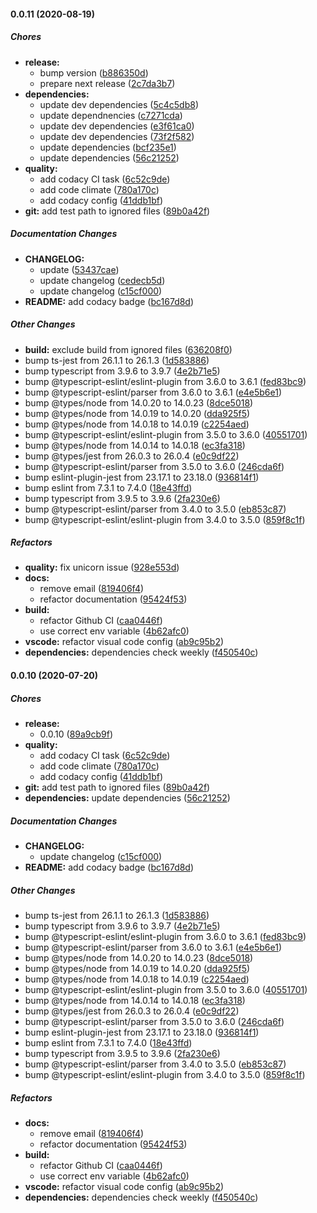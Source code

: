 #### 0.0.11 (2020-08-19)

##### Chores

- **release:**
  - bump version ([b886350d](https://github.com/gregoranders/nodejs-project-info/commit/b886350d4e54f4f8ca9ffc35427ccde5215676d7))
  - prepare next release ([2c7da3b7](https://github.com/gregoranders/nodejs-project-info/commit/2c7da3b72866bd29b3d5ae6492b86e9365dc953e))
- **dependencies:**
  - update dev dependencies ([5c4c5db8](https://github.com/gregoranders/nodejs-project-info/commit/5c4c5db82f82724c157bc411f026584e427f30e4))
  - update dependnencies ([c7271cda](https://github.com/gregoranders/nodejs-project-info/commit/c7271cda6c84e167db08a6c0601f76d338350f48))
  - update dev dependencies ([e3f61ca0](https://github.com/gregoranders/nodejs-project-info/commit/e3f61ca0fa789cb138f7fb3fed113b21ddca0376))
  - update dev dependencies ([73f2f582](https://github.com/gregoranders/nodejs-project-info/commit/73f2f582bb043ad08ffa37bebc4f3818ac3deee1))
  - update dependencies ([bcf235e1](https://github.com/gregoranders/nodejs-project-info/commit/bcf235e16d49216b0120d545a39262eb5a9f0a4d))
  - update dependencies ([56c21252](https://github.com/gregoranders/nodejs-project-info/commit/56c212526391a6a32614f0f44f956b3d43d131e2))
- **quality:**
  - add codacy CI task ([6c52c9de](https://github.com/gregoranders/nodejs-project-info/commit/6c52c9de11ba57757446f273922c7ff0b5121fd5))
  - add code climate ([780a170c](https://github.com/gregoranders/nodejs-project-info/commit/780a170ccd3497e5fd3c4de5e55836f4e47d7d0d))
  - add codacy config ([41ddb1bf](https://github.com/gregoranders/nodejs-project-info/commit/41ddb1bf10e169084cd54251eac351f7a1cd7fc5))
- **git:** add test path to ignored files ([89b0a42f](https://github.com/gregoranders/nodejs-project-info/commit/89b0a42f2bda1b3e2a4bf08e153d923784dfd06a))

##### Documentation Changes

- **CHANGELOG:**
  - update ([53437cae](https://github.com/gregoranders/nodejs-project-info/commit/53437cae079bd8d87c5238db9c1a3c75ed71b56e))
  - update changelog ([cedecb5d](https://github.com/gregoranders/nodejs-project-info/commit/cedecb5d024a19d07b5d231e39692e31527e924a))
  - update changelog ([c15cf000](https://github.com/gregoranders/nodejs-project-info/commit/c15cf0003a4ab2cf9243dd04a8ba637d53aaf07b))
- **README:** add codacy badge ([bc167d8d](https://github.com/gregoranders/nodejs-project-info/commit/bc167d8da072c2d5f18b4a885f61acfc35666ab4))

##### Other Changes

- **build:** exclude build from ignored files ([636208f0](https://github.com/gregoranders/nodejs-project-info/commit/636208f09b050ca09ca9ee0fcbf12742a7efcc4c))
- bump ts-jest from 26.1.1 to 26.1.3 ([1d583886](https://github.com/gregoranders/nodejs-project-info/commit/1d583886f9457abedd9e49c0836ebcfa5ae4ffde))
- bump typescript from 3.9.6 to 3.9.7 ([4e2b71e5](https://github.com/gregoranders/nodejs-project-info/commit/4e2b71e5b256b30cecfa1bdab46a35141aa42ea3))
- bump @typescript-eslint/eslint-plugin from 3.6.0 to 3.6.1 ([fed83bc9](https://github.com/gregoranders/nodejs-project-info/commit/fed83bc9a2ccc778330017422b76dac67368e9f7))
- bump @typescript-eslint/parser from 3.6.0 to 3.6.1 ([e4e5b6e1](https://github.com/gregoranders/nodejs-project-info/commit/e4e5b6e1f3b068d2158faaaff82c1e4466d13f3b))
- bump @types/node from 14.0.20 to 14.0.23 ([8dce5018](https://github.com/gregoranders/nodejs-project-info/commit/8dce5018a6763908938f0fd96c2a5a320679653c))
- bump @types/node from 14.0.19 to 14.0.20 ([dda925f5](https://github.com/gregoranders/nodejs-project-info/commit/dda925f5c26efbefbe4499431bea23e7d37df55a))
- bump @types/node from 14.0.18 to 14.0.19 ([c2254aed](https://github.com/gregoranders/nodejs-project-info/commit/c2254aedd9d2f0ee8aa9cc3f3ab89657bedbad50))
- bump @typescript-eslint/eslint-plugin from 3.5.0 to 3.6.0 ([40551701](https://github.com/gregoranders/nodejs-project-info/commit/4055170182cd810ce9a4332bd32f6ab7a7caf1b7))
- bump @types/node from 14.0.14 to 14.0.18 ([ec3fa318](https://github.com/gregoranders/nodejs-project-info/commit/ec3fa3187c2080be2656c574930590cc70dd2277))
- bump @types/jest from 26.0.3 to 26.0.4 ([e0c9df22](https://github.com/gregoranders/nodejs-project-info/commit/e0c9df227a8725cd70580f51c7b10ca2ff77e0fe))
- bump @typescript-eslint/parser from 3.5.0 to 3.6.0 ([246cda6f](https://github.com/gregoranders/nodejs-project-info/commit/246cda6f3d4f0ace419a8a12fa226ff072bcfba8))
- bump eslint-plugin-jest from 23.17.1 to 23.18.0 ([936814f1](https://github.com/gregoranders/nodejs-project-info/commit/936814f1f5156b1f1f49bee623266e7e7a15dcbe))
- bump eslint from 7.3.1 to 7.4.0 ([18e43ffd](https://github.com/gregoranders/nodejs-project-info/commit/18e43ffde32c7c7b8247160d2782842663e49534))
- bump typescript from 3.9.5 to 3.9.6 ([2fa230e6](https://github.com/gregoranders/nodejs-project-info/commit/2fa230e6fc8290e890a657676b2e94286fe6a312))
- bump @typescript-eslint/parser from 3.4.0 to 3.5.0 ([eb853c87](https://github.com/gregoranders/nodejs-project-info/commit/eb853c8720c1ed17bc174726a8de417f5786a20e))
- bump @typescript-eslint/eslint-plugin from 3.4.0 to 3.5.0 ([859f8c1f](https://github.com/gregoranders/nodejs-project-info/commit/859f8c1f6203fa7e80bdc3e237ff24e9d94f6896))

##### Refactors

- **quality:** fix unicorn issue ([928e553d](https://github.com/gregoranders/nodejs-project-info/commit/928e553d18e775069cc12df4cc1c082bbb69120e))
- **docs:**
  - remove email ([819406f4](https://github.com/gregoranders/nodejs-project-info/commit/819406f480f11ec92858daa3be5a184d48b1c88c))
  - refactor documentation ([95424f53](https://github.com/gregoranders/nodejs-project-info/commit/95424f53d935a82949b44866e8ccdbaf7fcf05d0))
- **build:**
  - refactor Github CI ([caa0446f](https://github.com/gregoranders/nodejs-project-info/commit/caa0446f8fea6fc46f8b5112b833ea122a82c3ae))
  - use correct env variable ([4b62afc0](https://github.com/gregoranders/nodejs-project-info/commit/4b62afc0f0dc623b3c15afbd7b30e6915a812a43))
- **vscode:** refactor visual code config ([ab9c95b2](https://github.com/gregoranders/nodejs-project-info/commit/ab9c95b2c5415db2db39fe55d7ee8accfc015bb0))
- **dependencies:** dependencies check weekly ([f450540c](https://github.com/gregoranders/nodejs-project-info/commit/f450540c42ac8dc8764a346976977f8ef2b48e48))

#### 0.0.10 (2020-07-20)

##### Chores

- **release:**
  - 0.0.10 ([89a9cb9f](https://github.com/gregoranders/nodejs-project-info/commit/89a9cb9fd9f954275ec1267ae8e2cabad6887fb3))
- **quality:**
  - add codacy CI task ([6c52c9de](https://github.com/gregoranders/nodejs-project-info/commit/6c52c9de11ba57757446f273922c7ff0b5121fd5))
  - add code climate ([780a170c](https://github.com/gregoranders/nodejs-project-info/commit/780a170ccd3497e5fd3c4de5e55836f4e47d7d0d))
  - add codacy config ([41ddb1bf](https://github.com/gregoranders/nodejs-project-info/commit/41ddb1bf10e169084cd54251eac351f7a1cd7fc5))
- **git:** add test path to ignored files ([89b0a42f](https://github.com/gregoranders/nodejs-project-info/commit/89b0a42f2bda1b3e2a4bf08e153d923784dfd06a))
- **dependencies:** update dependencies ([56c21252](https://github.com/gregoranders/nodejs-project-info/commit/56c212526391a6a32614f0f44f956b3d43d131e2))

##### Documentation Changes

- **CHANGELOG:**
  - update changelog ([c15cf000](https://github.com/gregoranders/nodejs-project-info/commit/c15cf0003a4ab2cf9243dd04a8ba637d53aaf07b))
- **README:** add codacy badge ([bc167d8d](https://github.com/gregoranders/nodejs-project-info/commit/bc167d8da072c2d5f18b4a885f61acfc35666ab4))

##### Other Changes

- bump ts-jest from 26.1.1 to 26.1.3 ([1d583886](https://github.com/gregoranders/nodejs-project-info/commit/1d583886f9457abedd9e49c0836ebcfa5ae4ffde))
- bump typescript from 3.9.6 to 3.9.7 ([4e2b71e5](https://github.com/gregoranders/nodejs-project-info/commit/4e2b71e5b256b30cecfa1bdab46a35141aa42ea3))
- bump @typescript-eslint/eslint-plugin from 3.6.0 to 3.6.1 ([fed83bc9](https://github.com/gregoranders/nodejs-project-info/commit/fed83bc9a2ccc778330017422b76dac67368e9f7))
- bump @typescript-eslint/parser from 3.6.0 to 3.6.1 ([e4e5b6e1](https://github.com/gregoranders/nodejs-project-info/commit/e4e5b6e1f3b068d2158faaaff82c1e4466d13f3b))
- bump @types/node from 14.0.20 to 14.0.23 ([8dce5018](https://github.com/gregoranders/nodejs-project-info/commit/8dce5018a6763908938f0fd96c2a5a320679653c))
- bump @types/node from 14.0.19 to 14.0.20 ([dda925f5](https://github.com/gregoranders/nodejs-project-info/commit/dda925f5c26efbefbe4499431bea23e7d37df55a))
- bump @types/node from 14.0.18 to 14.0.19 ([c2254aed](https://github.com/gregoranders/nodejs-project-info/commit/c2254aedd9d2f0ee8aa9cc3f3ab89657bedbad50))
- bump @typescript-eslint/eslint-plugin from 3.5.0 to 3.6.0 ([40551701](https://github.com/gregoranders/nodejs-project-info/commit/4055170182cd810ce9a4332bd32f6ab7a7caf1b7))
- bump @types/node from 14.0.14 to 14.0.18 ([ec3fa318](https://github.com/gregoranders/nodejs-project-info/commit/ec3fa3187c2080be2656c574930590cc70dd2277))
- bump @types/jest from 26.0.3 to 26.0.4 ([e0c9df22](https://github.com/gregoranders/nodejs-project-info/commit/e0c9df227a8725cd70580f51c7b10ca2ff77e0fe))
- bump @typescript-eslint/parser from 3.5.0 to 3.6.0 ([246cda6f](https://github.com/gregoranders/nodejs-project-info/commit/246cda6f3d4f0ace419a8a12fa226ff072bcfba8))
- bump eslint-plugin-jest from 23.17.1 to 23.18.0 ([936814f1](https://github.com/gregoranders/nodejs-project-info/commit/936814f1f5156b1f1f49bee623266e7e7a15dcbe))
- bump eslint from 7.3.1 to 7.4.0 ([18e43ffd](https://github.com/gregoranders/nodejs-project-info/commit/18e43ffde32c7c7b8247160d2782842663e49534))
- bump typescript from 3.9.5 to 3.9.6 ([2fa230e6](https://github.com/gregoranders/nodejs-project-info/commit/2fa230e6fc8290e890a657676b2e94286fe6a312))
- bump @typescript-eslint/parser from 3.4.0 to 3.5.0 ([eb853c87](https://github.com/gregoranders/nodejs-project-info/commit/eb853c8720c1ed17bc174726a8de417f5786a20e))
- bump @typescript-eslint/eslint-plugin from 3.4.0 to 3.5.0 ([859f8c1f](https://github.com/gregoranders/nodejs-project-info/commit/859f8c1f6203fa7e80bdc3e237ff24e9d94f6896))

##### Refactors

- **docs:**
  - remove email ([819406f4](https://github.com/gregoranders/nodejs-project-info/commit/819406f480f11ec92858daa3be5a184d48b1c88c))
  - refactor documentation ([95424f53](https://github.com/gregoranders/nodejs-project-info/commit/95424f53d935a82949b44866e8ccdbaf7fcf05d0))
- **build:**
  - refactor Github CI ([caa0446f](https://github.com/gregoranders/nodejs-project-info/commit/caa0446f8fea6fc46f8b5112b833ea122a82c3ae))
  - use correct env variable ([4b62afc0](https://github.com/gregoranders/nodejs-project-info/commit/4b62afc0f0dc623b3c15afbd7b30e6915a812a43))
- **vscode:** refactor visual code config ([ab9c95b2](https://github.com/gregoranders/nodejs-project-info/commit/ab9c95b2c5415db2db39fe55d7ee8accfc015bb0))
- **dependencies:** dependencies check weekly ([f450540c](https://github.com/gregoranders/nodejs-project-info/commit/f450540c42ac8dc8764a346976977f8ef2b48e48))
